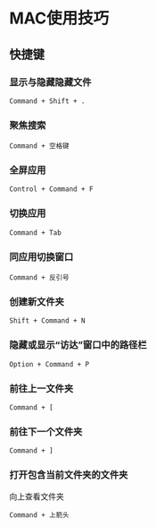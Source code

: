 # MAC使用技巧

## 快捷键

### 显示与隐藏隐藏文件

`Command + Shift + .`

### 聚焦搜索

`Command + 空格键`

### 全屏应用

`Control + Command + F`

### 切换应用

`Command + Tab`

### 同应用切换窗口

`Command + 反引号`

### 创建新文件夹

`Shift + Command + N`

### 隐藏或显示“访达”窗口中的路径栏

`Option + Command + P`

### 前往上一文件夹

`Command + [`

### 前往下一个文件夹

`Command + ]`

### 打开包含当前文件夹的文件夹

向上查看文件夹

`Command + 上箭头`